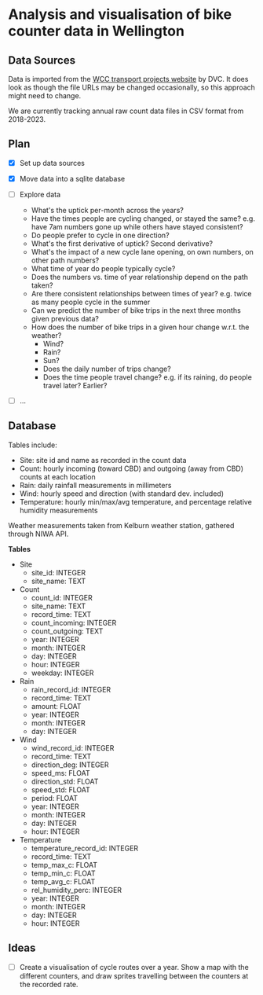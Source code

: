 # Analysis and visualisation of bike counter data in Wellington

## Data Sources

Data is imported from the [WCC transport projects website](https://www.transportprojects.org.nz/cycle-data/#showdata/electronic/all/2023-08-01) by DVC. It does look as though the file URLs may be changed occasionally, so this approach might need to change.

We are currently tracking annual raw count data files in CSV format from 2018-2023.

## Plan

- [x] Set up data sources
- [x] Move data into a sqlite database
- [ ] Explore data
    - What's the uptick per-month across the years?
    - Have the times people are cycling changed, or stayed the same? e.g. have 7am numbers gone up while others have stayed consistent?
    - Do people prefer to cycle in one direction?
    - What's the first derivative of uptick? Second derivative?
    - What's the impact of a new cycle lane opening, on own numbers, on other path numbers?
    - What time of year do people typically cycle?
    - Does the numbers vs. time of year relationship depend on the path taken?
    - Are there consistent relationships between times of year? e.g. twice as many people cycle in the summer
    - Can we predict the number of bike trips in the next three months given previous
        data?
    - How does the number of bike trips in a given hour change w.r.t. the weather?
        - Wind?
        - Rain?
        - Sun?
        - Does the daily number of trips change?
        - Does the time people travel change? e.g. if its raining, do people travel later? Earlier?
- [ ] ...


## Database
Tables include:
- Site: site id and name as recorded in the count data
- Count: hourly incoming (toward CBD) and outgoing (away from CBD) counts at each location
- Rain: daily rainfall measurements in millimeters
- Wind: hourly speed and direction (with standard dev. included)
- Temperature: hourly min/max/avg temperature, and percentage relative humidity measurements

Weather measurements taken from Kelburn weather station, gathered through NIWA API.

**Tables**
- Site
    - site_id:          INTEGER
    - site_name:        TEXT
- Count
    - count_id:         INTEGER
    - site_name:        TEXT
    - record_time:      TEXT
    - count_incoming:   INTEGER
    - count_outgoing:   TEXT
    - year:             INTEGER
    - month:            INTEGER
    - day:              INTEGER
    - hour:             INTEGER
    - weekday:          INTEGER
- Rain
    - rain_record_id:   INTEGER
    - record_time:      TEXT
    - amount:           FLOAT
    - year:             INTEGER 
    - month:            INTEGER
    - day:              INTEGER
- Wind
    - wind_record_id:   INTEGER
    - record_time:      TEXT
    - direction_deg:    INTEGER
    - speed_ms:         FLOAT
    - direction_std:    FLOAT
    - speed_std:        FLOAT
    - period:           FLOAT
    - year:             INTEGER
    - month:            INTEGER
    - day:              INTEGER
    - hour:             INTEGER
- Temperature
    - temperature_record_id:    INTEGER
    - record_time:              TEXT
    - temp_max_c:               FLOAT
    - temp_min_c:               FLOAT
    - temp_avg_c:               FLOAT
    - rel_humidity_perc:        INTEGER
    - year:                     INTEGER
    - month:                    INTEGER
    - day:                      INTEGER
    - hour:                     INTEGER


## Ideas

- [ ] Create a visualisation of cycle routes over a year. Show a map with the different
        counters, and draw sprites travelling between the counters at the recorded rate.